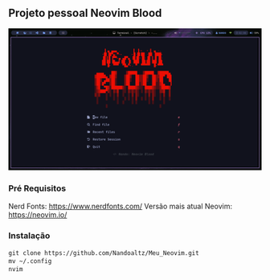 ## Projeto pessoal Neovim Blood

![Tela inicial](nvim/tela-inicial.png)

### Pré Requisitos
Nerd Fonts: https://www.nerdfonts.com/
Versão mais atual Neovim: https://neovim.io/
### Instalação
```
git clone https://github.com/Nandoaltz/Meu_Neovim.git
mv ~/.config
nvim
```
